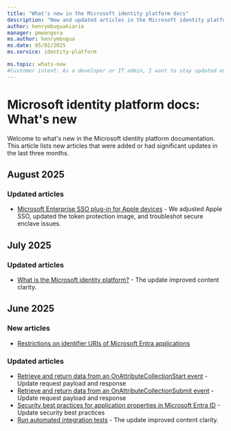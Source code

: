 ```yaml
---
title: "What's new in the Microsoft identity platform docs"
description: "New and updated articles in the Microsoft identity platform documentation."
author: henrymbuguakiarie
manager: pmwongera
ms.author: henrymbugua
ms.date: 05/02/2025
ms.service: identity-platform

ms.topic: whats-new
#Customer intent: As a developer or IT admin, I want to stay updated on the latest changes and additions to the Microsoft identity platform documentation, so that I can ensure that my applications and systems are using the most current and relevant information.
---
```


# Microsoft identity platform docs: What's new

Welcome to what's new in the Microsoft identity platform documentation. This article lists new articles that were added or had significant updates in the last three months.

## August 2025

### Updated articles

- [Microsoft Enterprise SSO plug-in for Apple devices](apple-sso-plugin.md) - We adjusted Apple SSO, updated the token protection image, and troubleshot secure enclave issues.

## July 2025

### Updated articles

- [What is the Microsoft identity platform?](v2-overview.md) - The update improved content clarity.

## June 2025

### New articles

- [Restrictions on identifier URIs of Microsoft Entra applications](identifier-uri-restrictions.md)

### Updated articles

- [Retrieve and return data from an OnAttributeCollectionStart event](custom-extension-onattributecollectionstart-retrieve-return-data.md) - Update request payload and response
- [Retrieve and return data from an OnAttributeCollectionSubmit event](custom-extension-onattributecollectionsubmit-retrieve-return-data.md) - Update request payload and response
- [Security best practices for application properties in Microsoft Entra ID](security-best-practices-for-app-registration.md) - Update security best practices
- [Run automated integration tests](test-automate-integration-testing.md) - The update improved content clarity.


